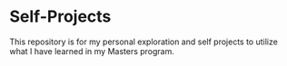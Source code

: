 # Self-Projects
This repository is for my personal exploration and self projects to utilize what I have learned in my Masters program.
